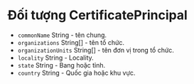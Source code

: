 # Đối tượng CertificatePrincipal

* `commonName` String - tên chung.
* `organizations` String[] - tên tổ chức.
* `organizationUnits` String[] - tên đơn vị trong tổ chức.
* `locality` String - Locality.
* `state` String - Bang hoặc tỉnh.
* `country` String - Quốc gia hoặc khu vực.